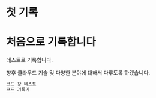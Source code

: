 # 첫 기록

# 처음으로 기록합니다

테스트로 기록합니다. 

향후 클라우드 기술 및 다양한 분야에 대해서 다루도록 하겠습니다.

```jsx
코드 창 테스트
코드 기록기

```